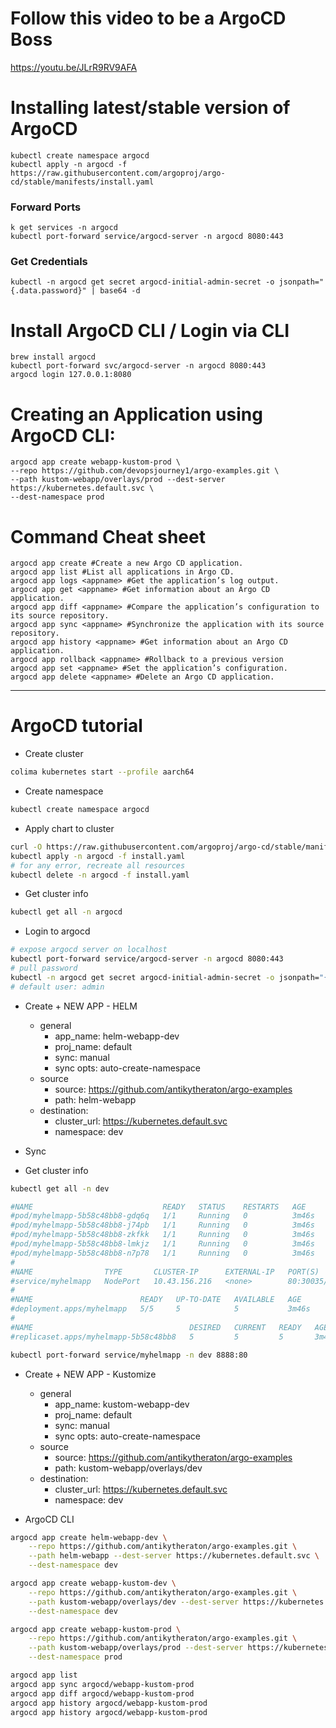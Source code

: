 

# Follow this video to be a ArgoCD Boss
https://youtu.be/JLrR9RV9AFA


# Installing latest/stable version of ArgoCD
```
kubectl create namespace argocd
kubectl apply -n argocd -f https://raw.githubusercontent.com/argoproj/argo-cd/stable/manifests/install.yaml
```

### Forward Ports
```
k get services -n argocd
kubectl port-forward service/argocd-server -n argocd 8080:443
```

### Get Credentials
```
kubectl -n argocd get secret argocd-initial-admin-secret -o jsonpath="{.data.password}" | base64 -d
```

# Install ArgoCD CLI / Login via CLI
```
brew install argocd
kubectl port-forward svc/argocd-server -n argocd 8080:443
argocd login 127.0.0.1:8080
```

# Creating an Application using ArgoCD CLI:
```
argocd app create webapp-kustom-prod \
--repo https://github.com/devopsjourney1/argo-examples.git \
--path kustom-webapp/overlays/prod --dest-server https://kubernetes.default.svc \
--dest-namespace prod
```

# Command Cheat sheet
```
argocd app create #Create a new Argo CD application.
argocd app list #List all applications in Argo CD.
argocd app logs <appname> #Get the application’s log output.
argocd app get <appname> #Get information about an Argo CD application.
argocd app diff <appname> #Compare the application’s configuration to its source repository.
argocd app sync <appname> #Synchronize the application with its source repository.
argocd app history <appname> #Get information about an Argo CD application.
argocd app rollback <appname> #Rollback to a previous version
argocd app set <appname> #Set the application’s configuration.
argocd app delete <appname> #Delete an Argo CD application.
```


----------------------------------------------------------------------------------------------


# ArgoCD tutorial

- Create cluster
```bash
colima kubernetes start --profile aarch64
```

- Create namespace
```bash
kubectl create namespace argocd
```

- Apply chart to cluster
```bash
curl -O https://raw.githubusercontent.com/argoproj/argo-cd/stable/manifests/install.yaml
kubectl apply -n argocd -f install.yaml
# for any error, recreate all resources
kubectl delete -n argocd -f install.yaml
```

- Get cluster info
```bash
kubectl get all -n argocd
```

- Login to argocd
```bash
# expose argocd server on localhost
kubectl port-forward service/argocd-server -n argocd 8080:443
# pull password
kubectl -n argocd get secret argocd-initial-admin-secret -o jsonpath="{.data.password}" | base64 -d
# default user: admin
```

- Create + NEW APP - HELM
    - general
        - app_name: helm-webapp-dev
        - proj_name: default
        - sync: manual
        - sync opts: auto-create-namespace
    - source
        - source: https://github.com/antikytheraton/argo-examples
        - path: helm-webapp
    - destination:
        - cluster_url: https://kubernetes.default.svc
        - namespace: dev
- Sync

- Get cluster info
```bash
kubectl get all -n dev

#NAME                             READY   STATUS    RESTARTS   AGE
#pod/myhelmapp-5b58c48bb8-gdq6q   1/1     Running   0          3m46s
#pod/myhelmapp-5b58c48bb8-j74pb   1/1     Running   0          3m46s
#pod/myhelmapp-5b58c48bb8-zkfkk   1/1     Running   0          3m46s
#pod/myhelmapp-5b58c48bb8-lmkjz   1/1     Running   0          3m46s
#pod/myhelmapp-5b58c48bb8-n7p78   1/1     Running   0          3m46s
#
#NAME                TYPE       CLUSTER-IP      EXTERNAL-IP   PORT(S)        AGE
#service/myhelmapp   NodePort   10.43.156.216   <none>        80:30035/TCP   3m46s
#
#NAME                        READY   UP-TO-DATE   AVAILABLE   AGE
#deployment.apps/myhelmapp   5/5     5            5           3m46s
#
#NAME                                   DESIRED   CURRENT   READY   AGE
#replicaset.apps/myhelmapp-5b58c48bb8   5         5         5       3m46s

kubectl port-forward service/myhelmapp -n dev 8888:80
```

- Create + NEW APP - Kustomize
    - general
        - app_name: kustom-webapp-dev
        - proj_name: default
        - sync: manual
        - sync opts: auto-create-namespace
    - source
        - source: https://github.com/antikytheraton/argo-examples
        - path: kustom-webapp/overlays/dev
    - destination:
        - cluster_url: https://kubernetes.default.svc
        - namespace: dev

- ArgoCD CLI

```bash
argocd app create helm-webapp-dev \
    --repo https://github.com/antikytheraton/argo-examples.git \
    --path helm-webapp --dest-server https://kubernetes.default.svc \
    --dest-namespace dev
```

```bash
argocd app create webapp-kustom-dev \
    --repo https://github.com/antikytheraton/argo-examples.git \
    --path kustom-webapp/overlays/dev --dest-server https://kubernetes.default.svc \
    --dest-namespace dev
```

```bash
argocd app create webapp-kustom-prod \
    --repo https://github.com/antikytheraton/argo-examples.git \
    --path kustom-webapp/overlays/prod --dest-server https://kubernetes.default.svc \
    --dest-namespace prod
```

```bash
argocd app list
argocd app sync argocd/webapp-kustom-prod
argocd app diff argocd/webapp-kustom-prod
argocd app history argocd/webapp-kustom-prod
argocd app history argocd/webapp-kustom-prod
```



